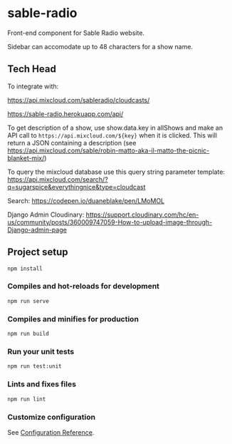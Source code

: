 # sable-radio

Front-end component for Sable Radio website.

Sidebar can accomodate up to 48 characters for a show name.

## Tech Head

To integrate with:

https://api.mixcloud.com/sableradio/cloudcasts/

https://sable-radio.herokuapp.com/api/

To get description of a show, use show.data.key in allShows and make an API call to `https://api.mixcloud.com/${key}` when it is clicked. This will return a JSON containing a description (see https://api.mixcloud.com/sable/robin-matto-aka-il-matto-the-picnic-blanket-mix/)

To query the mixcloud database use this query string parameter template: https://api.mixcloud.com/search/?q=sugarspice&everythingnice&type=cloudcast

Search: https://codepen.io/duaneblake/pen/LMoMOL 

Django Admin Cloudinary: https://support.cloudinary.com/hc/en-us/community/posts/360009747059-How-to-upload-image-through-Django-admin-page

## Project setup
```
npm install
```

### Compiles and hot-reloads for development
```
npm run serve
```

### Compiles and minifies for production
```
npm run build
```

### Run your unit tests
```
npm run test:unit
```

### Lints and fixes files
```
npm run lint
```

### Customize configuration
See [Configuration Reference](https://cli.vuejs.org/config/).

